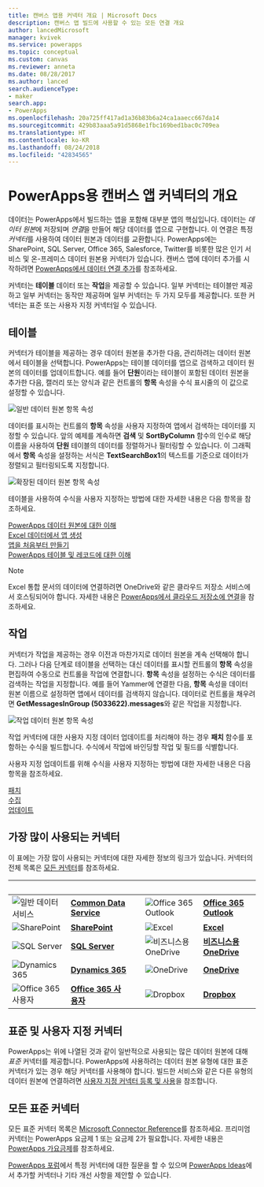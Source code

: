 ```yaml
---
title: 캔버스 앱용 커넥터 개요 | Microsoft Docs
description: 캔버스 앱 빌드에 사용할 수 있는 모든 연결 개요
author: lancedMicrosoft
manager: kvivek
ms.service: powerapps
ms.topic: conceptual
ms.custom: canvas
ms.reviewer: anneta
ms.date: 08/28/2017
ms.author: lanced
search.audienceType:
- maker
search.app:
- PowerApps
ms.openlocfilehash: 20a725ff417ad1a36b83b6a24ca1aaecc667da14
ms.sourcegitcommit: 429b83aaa5a91d5868e1fbc169bed1bac0c709ea
ms.translationtype: HT
ms.contentlocale: ko-KR
ms.lasthandoff: 08/24/2018
ms.locfileid: "42834565"
---
```

# <a name="overview-of-canvas-app-connectors-for-powerapps"></a>PowerApps용 캔버스 앱 커넥터의 개요
데이터는 PowerApps에서 빌드하는 앱을 포함해 대부분 앱의 핵심입니다. 데이터는 *데이터 원본*에 저장되며 *연결*을 만들어 해당 데이터를 앱으로 구현합니다. 이 연결은 특정 *커넥터*를 사용하여 데이터 원본과 데이터를 교환합니다. PowerApps에는 SharePoint, SQL Server, Office 365, Salesforce, Twitter를 비롯한 많은 인기 서비스 및 온-프레미스 데이터 원본용 커넥터가 있습니다. 캔버스 앱에 데이터 추가를 시작하려면 [PowerApps에서 데이터 연결 추가](add-data-connection.md)를 참조하세요.

커넥터는 **테이블** 데이터 또는 **작업**을 제공할 수 있습니다. 일부 커넥터는 테이블만 제공하고 일부 커넥터는 동작만 제공하며 일부 커넥터는 두 가지 모두를 제공합니다. 또한 커넥터는 표준 또는 사용자 지정 커넥터일 수 있습니다.

## <a name="tables"></a>테이블

커넥터가 테이블을 제공하는 경우 데이터 원본을 추가한 다음, 관리하려는 데이터 원본에서 테이블을 선택합니다. PowerApps는 테이블 데이터를 앱으로 검색하고 데이터 원본의 데이터를 업데이트합니다. 예를 들어 **단원**이라는 테이블이 포함된 데이터 원본을 추가한 다음, 캘러리 또는 양식과 같은 컨트롤의 **항목** 속성을 수식 표시줄의 이 값으로 설정할 수 있습니다.

 ![일반 데이터 원본 항목 속성](./media/connections-list/ItemPropertyPlain.png)

데이터를 표시하는 컨트롤의 **항목** 속성을 사용자 지정하여 앱에서 검색하는 데이터를 지정할 수 있습니다. 앞의 예제를 계속하면 **검색** 및 **SortByColumn** 함수의 인수로 해당 이름을 사용하여 **단원** 테이블의 데이터를 정렬하거나 필터링할 수 있습니다. 이 그래픽에서 **항목** 속성을 설정하는 서식은 **TextSearchBox1**의 텍스트를 기준으로 데이터가 정렬되고 필터링되도록 지정합니다. 

 ![확장된 데이터 원본 항목 속성](./media/connections-list/ItemPropertyExpanded.png)

테이블을 사용하여 수식을 사용자 지정하는 방법에 대한 자세한 내용은 다음 항목을 참조하세요.

  [PowerApps 데이터 원본에 대한 이해](working-with-data-sources.md)<br> 
  [Excel 데이터에서 앱 생성](get-started-create-from-data.md)<br> 
  [앱을 처음부터 만들기](get-started-create-from-blank.md)<br>
  [PowerApps 테이블 및 레코드에 대한 이해](working-with-tables.md)

  > [!NOTE]
  > Excel 통합 문서의 데이터에 연결하려면 OneDrive와 같은 클라우드 저장소 서비스에서 호스팅되어야 합니다. 자세한 내용은 [PowerApps에서 클라우드 저장소에 연결](connections/cloud-storage-blob-connections.md)을 참조하세요.

## <a name="actions"></a>작업

커넥터가 작업을 제공하는 경우 이전과 마찬가지로 데이터 원본을 계속 선택해야 합니다. 그러나 다음 단계로 테이블을 선택하는 대신 데이터를 표시할 컨트롤의 **항목** 속성을 편집하여 수동으로 컨트롤을 작업에 연결합니다. **항목** 속성을 설정하는 수식은 데이터를 검색하는 작업을 지정합니다. 예를 들어 Yammer에 연결한 다음, **항목** 속성을 데이터 원본 이름으로 설정하면 앱에서 데이터를 검색하지 않습니다. 데이터로 컨트롤을 채우려면 **GetMessagesInGroup (5033622).messages**와 같은 작업을 지정합니다.

![작업 데이터 원본 항목 속성](./media/connections-list/ItemPropertyAction.png)

작업 커넥터에 대한 사용자 지정 데이터 업데이트를 처리해야 하는 경우 **패치** 함수를 포함하는 수식을 빌드합니다. 수식에서 작업에 바인딩할 작업 및 필드를 식별합니다.  

사용자 지정 업데이트를 위해 수식을 사용자 지정하는 방법에 대한 자세한 내용은 다음 항목을 참조하세요.

[패치](functions/function-patch.md)<br>[수집](functions/function-clear-collect-clearcollect.md)<br>[업데이트](functions/function-update-updateif.md)

## <a name="popular-connectors"></a>가장 많이 사용되는 커넥터

이 표에는 가장 많이 사용되는 커넥터에 대한 자세한 정보의 링크가 있습니다. 커넥터의 전체 목록은 [모든 커넥터](#all-connectors)를 참조하세요.

| &nbsp; | &nbsp; | &nbsp; | &nbsp; | &nbsp; |
| --- | --- | --- | --- | --- |
| ![일반 데이터 서비스](./media/connections-list/cdm.png) |[**Common Data Service**](../common-data-service/data-platform-intro.md) |&nbsp; |![Office 365 Outlook](./media/connections-list/office365.png) |[**Office 365 Outlook**](connections/connection-office365-outlook.md) |
| ![SharePoint](./media/connections-list/sharepoint.png) |[**SharePoint**](connections/connection-sharepoint-online.md) |&nbsp; |![Excel](./media/connections-list/excel.png) |[**Excel**](connections/connection-excel.md) |
| ![SQL Server](./media/connections-list/sql.png) |[**SQL Server**](connections/connection-azure-sqldatabase.md) |&nbsp; |![비즈니스용 OneDrive](./media/connections-list/onedrive.png) |[**비즈니스용 OneDrive**](connections/cloud-storage-blob-connections.md) |
| ![Dynamics 365](./media/connections-list/dynamics-365.png) |[**Dynamics 365**](connections/connection-dynamics-crmonline.md) |&nbsp; |![OneDrive](./media/connections-list/onedrive.png) |[**OneDrive**](connections/cloud-storage-blob-connections.md) |
| ![Office 365 사용자](./media/connections-list/office365.png) |[**Office 365 사용자**](connections/connection-office365-users.md) |&nbsp; |![Dropbox](./media/connections-list/dropbox.png) |[**Dropbox**](connections/cloud-storage-blob-connections.md) |

## <a name="standard-and-custom-connectors"></a>표준 및 사용자 지정 커넥터
PowerApps는 위에 나열된 것과 같이 일반적으로 사용되는 많은 데이터 원본에 대해 *표준* 커넥터를 제공합니다. PowerApps에 사용하려는 데이터 원본 유형에 대한 표준 커넥터가 있는 경우 해당 커넥터를 사용해야 합니다. 빌드한 서비스와 같은 다른 유형의 데이터 원본에 연결하려면 [사용자 지정 커넥터 등록 및 사용](../canvas-apps/register-custom-api.md)을 참조합니다.

## <a name="all-standard-connectors"></a>모든 표준 커넥터
모든 표준 커넥터 목록은 [Microsoft Connector Reference](https://docs.microsoft.com/connectors/)를 참조하세요. 프리미엄 커넥터는 PowerApps 요금제 1 또는 요금제 2가 필요합니다. 자세한 내용은 [PowerApps 가요금제](https://powerapps.microsoft.com/pricing/)를 참조하세요.

[PowerApps 포럼](https://powerusers.microsoft.com/t5/PowerApps-Community/ct-p/PowerApps1)에서 특정 커넥터에 대한 질문을 할 수 있으며 [PowerApps Ideas](https://powerusers.microsoft.com/t5/PowerApps-Ideas/idb-p/PowerAppsIdeas)에서 추가할 커넥터나 기타 개선 사항을 제안할 수 있습니다.
